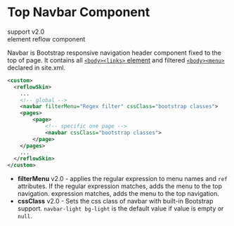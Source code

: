 # Top Navbar Component

support <span class="badge badge-primary">v2.0</span><br/>
element <span class="badge badge-secondary">reflow</span> <span class="badge badge-info">component</span>

Navbar is Bootstrap responsive navigation header component fixed to the top of page. It contains all [`<body><links>` element][site-links] and filtered [`<body><menu>`][site-menus] declared in site.xml.

```xml
<custom>
  <reflowSkin>
    ...
    <!-- global -->
    <navbar filterMenu="Regex filter" cssClass="bootstrap classes">
    <pages>
        <page>
            <!-- specific one page -->
            <navbar cssClass="bootstrap classes">
        </page>
    </pages>
    ...
  </reflowSkin>
</custom>
```

- **filterMenu** <span class="badge badge-light">v2.0</span> - applies the regular expression to menu names and `ref` attributes. If the regular expression matches, adds the menu to the top navigation.
    expression matches, adds the menu to the top navigation.
- **cssClass** <span class="badge badge-light">v2.0</span> - Sets the css class of navbar with built-in Bootstrap support. `navbar-light bg-light` is the default value if value is empty or `null`.

[site-menus]: http://maven.apache.org/plugins/maven-site-plugin/examples/sitedescriptor.html#Including_Generated_Content
[site-links]: http://maven.apache.org/plugins/maven-site-plugin/examples/sitedescriptor.html#Links

